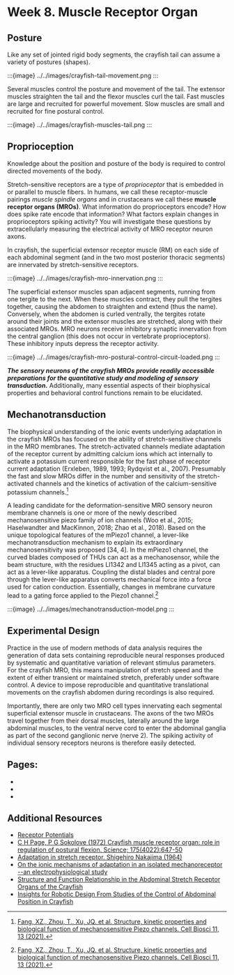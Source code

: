 # Week 8. Muscle Receptor Organ

## Posture

Like any set of jointed rigid body segments, the crayfish tail can assume a variety of postures (shapes). 

:::{image} ../../images/crayfish-tail-movement.png
:::

Several muscles control the posture and movement of the tail. The extensor muscles straighten the tail and the flexor muscles curl the tail. Fast muscles are large and recruited for powerful movement. Slow muscles are small and recruited for fine postural control.

:::{image} ../../images/crayfish-muscles-tail.png
:::

## Proprioception

Knowledge about the position and posture of the body is required to control directed movements of the body.

Stretch-sensitive receptors are a type of *proprioceptor* that is embedded in or parallel to muscle fibers. In humans, we call these receptor-muscle pairings *muscle spindle organs* and in crustaceans we call these **muscle receptor organs (MROs)**. What information do proprioceptors encode? How does spike rate encode that information? What factors explain changes in proprioceptors spiking activity? You will investigate these questions by extracellularly measuring the electrical activity of MRO receptor neuron axons.

In crayfish, the superficial extensor receptor muscle (RM) on each side of each abdominal segment (and in the two most posterior thoracic segments) are innervated by stretch-sensitive receptors. 

:::{image} ../../images/crayfish-mro-innervation.png
:::

The superficial extensor muscles span adjacent segments, running from one tergite to the next. When these muscles contract, they pull the tergites together, causing the abdomen to straighten and extend (thus the name). Conversely, when the abdomen is curled ventrally, the tergites rotate around their joints and the extensor muscles are stretched, along with their associated MROs. MRO neurons receive inhibitory synaptic innervation from the central ganglion (this does not occur in vertebrate proprioceptors). These inhibitory inputs depress the receptor activity.

:::{image} ../../images/crayfish-mro-postural-control-circuit-loaded.png
:::

***The sensory neurons of the crayfish MROs provide readily accessible preparations for the quantitative study and modeling of sensory transduction.*** Additionally, many essential aspects of their biophysical properties and behavioral control functions remain to be elucidated.

## Mechanotransduction

The biophysical understanding of the ionic events underlying adaptation in the crayfish MROs has focused on the ability of stretch-sensitive channels in the MRO membranes. The stretch-activated channels mediate adaptation of the receptor current by admitting calcium ions which act internally to activate a potassium current responsible for the fast phase of receptor current adaptation (Erxleben, 1989, 1993; Rydqvist et al., 2007). Presumably the fast and slow MROs differ in the number and sensitivity of the stretch-activated channels and the kinetics of activation of the calcium-sensitive potassium channels.[^ref-1]

A leading candidate for the deformation-sensitive MRO sensory neuron membrane channels is one or more of the newly described mechanosensitive piezo family of ion channels (Woo et al., 2015; Haselwandter and MacKinnon, 2018; Zhao et al., 2018). Based on the unique topological features of the mPiezo1 channel, a lever-like mechanotransduction mechanism to explain its extraordinary mechanosensitivity was proposed [34, 4]. In the mPiezo1 channel, the curved blades composed of THUs can act as a mechanosensor, while the beam structure, with the residues Ll1342 and Ll1345 acting as a pivot, can act as a lever-like apparatus. Coupling the distal blades and central pore through the lever-like apparatus converts mechanical force into a force used for cation conduction. Essentially, changes in membrane curvature lead to a gating force applied to the Piezo1 channel.[^ref-1]

:::{image} ../../images/mechanotransduction-model.png
:::

[^ref-1]: [Fang, XZ., Zhou, T., Xu, JQ. et al. Structure, kinetic properties and biological function of mechanosensitive Piezo channels. Cell Biosci 11, 13 (2021).](https://doi.org/10.1186/s13578-020-00522-z)


## Experimental Design

Practice in the use of modern methods of data analysis requires the generation of data sets containing reproducible neural responses produced by systematic and quantitative variation of relevant stimulus parameters. For the crayfish MRO, this means manipulation of stretch speed and the extent of either transient or maintained stretch, preferably under software control. A device to impose reproducible and quantitative translational movements on the crayfish abdomen during recordings is also required. 

Importantly, there are only two MRO cell types innervating each segmental superficial extensor muscle in crustaceans. The axons of the two MROs travel together from their dorsal muscles, laterally around the large abdominal muscles, to the ventral nerve cord to enter the abdominal ganglia as part of the second ganglionic nerve (nerve 2). The spiking activity of individual sensory receptors neurons is therefore easily detected.

## Pages:
- [](../crayfish-mro/Lab-Manual_crayfish-mro.md)
- [](../crayfish-mro/Data-Explorer_crayfish-mro.ipynb)
- [](../crayfish-mro/Responses_crayfish-mro.ipynb)


## Additional Resources
- [Receptor Potentials](https://michaeldmann.net/mann4.html)
- [C H Page, P G Sokolove (1972) Crayfish muscle receptor organ: role in regulation of postural flexion. Science; 175(4022):647-50](10.1126/science.175.4022.647)
- [Adaptation in stretch receptor. Shigehiro Nakajima (1964)](https://www-jstor-org.ezproxy.wesleyan.edu/stable/pdf/1713939.pdf?refreqid=excelsior%3A65cca9fbb3864632b6d88815a65ca9d0&ab_segments=&origin=&acceptTC=1)
- [On the ionic mechanisms of adaptation in an isolated mechanoreceptor --an electrophysiological study](https://pubmed.ncbi.nlm.nih.gov/6316733/)
- [Structure and Function Relationship in the Abdominal Stretch Receptor Organs of the Crayfish](https://onlinelibrary-wiley-com.ezproxy.wesleyan.edu/doi/pdfdirect/10.1002/cne.20590)
- [Insights for Robotic Design From Studies of the Control of Abdominal Position in Crayfish](https://www.journals.uchicago.edu/doi/abs/10.2307/1543316?journalCode=bbl)


